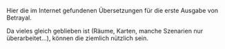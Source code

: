 Hier die im Internet gefundenen Übersetzungen für die erste Ausgabe von Betrayal.

Da vieles gleich geblieben ist (Räume, Karten, manche Szenarien nur überarbeitet...), können die ziemlich nützlich sein.